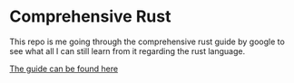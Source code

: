 # Comprehensive Rust

This repo is me going through the comprehensive rust guide by google to see what
all I can still learn from it regarding the rust language.

[The guide can be found here](https://google.github.io/comprehensive-rust)

